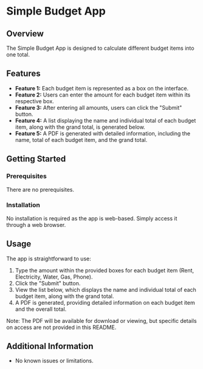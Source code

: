 # Simple Budget App

## Overview

The Simple Budget App is designed to calculate different budget items into one total.

## Features

- **Feature 1:** Each budget item is represented as a box on the interface.
- **Feature 2:** Users can enter the amount for each budget item within its respective box.
- **Feature 3:** After entering all amounts, users can click the "Submit" button.
- **Feature 4:** A list displaying the name and individual total of each budget item, along with the grand total, is generated below.
- **Feature 5:** A PDF is generated with detailed information, including the name, total of each budget item, and the grand total.

## Getting Started

### Prerequisites

There are no prerequisites.

### Installation

No installation is required as the app is web-based. Simply access it through a web browser.

## Usage

The app is straightforward to use:

1. Type the amount within the provided boxes for each budget item (Rent, Electricity, Water, Gas, Phone).
2. Click the "Submit" button.
3. View the list below, which displays the name and individual total of each budget item, along with the grand total.
4. A PDF is generated, providing detailed information on each budget item and the overall total.

Note: The PDF will be available for download or viewing, but specific details on access are not provided in this README.

## Additional Information

- No known issues or limitations.
